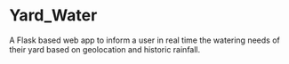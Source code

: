 # Yard_Water
A Flask based web app to inform a user in real time the watering needs of their yard based on geolocation and historic rainfall.
